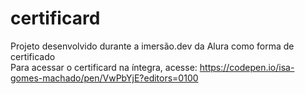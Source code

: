 # certificard
Projeto desenvolvido durante a imersão.dev da Alura como forma de certificado <br>
Para acessar o certificard na íntegra, acesse: https://codepen.io/isa-gomes-machado/pen/VwPbYjE?editors=0100
